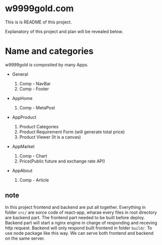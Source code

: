 # w9999gold.com

This is is README of this project.

Explanatory of this project and plan will be revealed below.

# Name and categories

w9999gold is composited by many Apps.

- General 
  1. Comp - NavBar
  2. Comp - Footer

- AppHome
  1. Comp - MetaPost

- AppProduct
  1. Product Categories
  2. Product Requirement Form (will generate total price)
  3. Product Viewer (It is a canvas)

- AppMarket
  1. Comp - Chart
  2. Price(Public future and exchange rate API)

- AppAbout
  1. Comp - Article


## note

In this project frontend and backend are put all together.
Everything in folder `src/` are sorce code of react-app, wharae every files in root directory are backend part.
The frontend part needed to be built before deploy.
Backend part will start a nginx engine in charge of responding and receving http request.
Backend will only respond built frontend in folder `build/`.
To use node package like this way. 
We can serve both frontend and backend on the same server.

